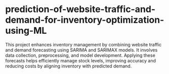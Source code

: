 # prediction-of-website-traffic-and-demand-for-inventory-optimization-using-ML
This project enhances inventory management by combining website traffic and demand forecasting using SARIMA and SARIMAX models. It involves data collection, preprocessing, and model development. Applying these forecasts helps efficiently manage stock levels, improving accuracy and reducing costs by aligning inventory with predicted demand.
